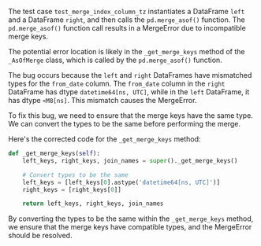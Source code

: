 The test case `test_merge_index_column_tz` instantiates a DataFrame `left` and a DataFrame `right`, and then calls the `pd.merge_asof()` function. The `pd.merge_asof()` function call results in a MergeError due to incompatible merge keys.

The potential error location is likely in the `_get_merge_keys` method of the `_AsOfMerge` class, which is called by the `pd.merge_asof()` function.

The bug occurs because the `left` and `right` DataFrames have mismatched types for the `from_date` column. The `from_date` column in the `right` DataFrame has dtype `datetime64[ns, UTC]`, while in the `left` DataFrame, it has dtype `<M8[ns]`. This mismatch causes the MergeError.

To fix this bug, we need to ensure that the merge keys have the same type. We can convert the types to be the same before performing the merge.

Here's the corrected code for the `_get_merge_keys` method:

```python
def _get_merge_keys(self):
    left_keys, right_keys, join_names = super()._get_merge_keys()

    # Convert types to be the same
    left_keys = [left_keys[0].astype('datetime64[ns, UTC]')]
    right_keys = [right_keys[0]]

    return left_keys, right_keys, join_names
```

By converting the types to be the same within the `_get_merge_keys` method, we ensure that the merge keys have compatible types, and the MergeError should be resolved.